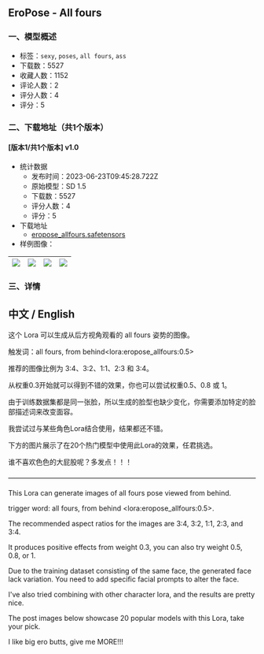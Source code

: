 ## EroPose - All fours
### 一、模型概述

- 标签：`sexy`, `poses`, `all fours`, `ass`
- 下载数：5527
- 收藏人数：1152
- 评论人数：2
- 评分人数：4
- 评分：5

### 二、下载地址（共1个版本）

#### [版本1/共1个版本] v1.0

- 统计数据
  - 发布时间：2023-06-23T09:45:28.722Z
  - 原始模型：SD 1.5
  - 下载数：5527
  - 评分人数：4
  - 评分：5
- 下载地址
  - [eropose_allfours.safetensors](https://civitai.com/api/download/models/102047)
- 样例图像：

| <img src="https://image.civitai.com/xG1nkqKTMzGDvpLrqFT7WA/b95878e3-9835-4354-8ff0-9dcd098f67dd/width=450/1255462.jpeg" /> | <img src="https://image.civitai.com/xG1nkqKTMzGDvpLrqFT7WA/2738835c-2695-47f2-b572-6b7ba4b1c880/width=450/1255393.jpeg" /> | <img src="https://image.civitai.com/xG1nkqKTMzGDvpLrqFT7WA/891e10d3-741c-4192-ada9-3056c227d6b9/width=450/1255391.jpeg" /> | <img src="https://image.civitai.com/xG1nkqKTMzGDvpLrqFT7WA/64943f74-f4de-4305-acbd-cd8a298cd1ed/width=450/1255050.jpeg" /> |
| ---- | ---- | ---- | ---- |


### 三、详情
<h2 id="heading-198">中文 / English</h2><p>这个 Lora 可以生成从后方视角观看的 all fours 姿势的图像。</p><p>触发词：all fours, from behind&lt;lora:eropose_allfours:0.5&gt;</p><p>推荐的图像比例为 3:4、3:2、1:1、2:3 和 3:4。</p><p>从权重0.3开始就可以得到不错的效果，你也可以尝试权重0.5、0.8 或 1。</p><p>由于训练数据集都是同一张脸，所以生成的脸型也缺少变化，你需要添加特定的脸部描述词来改变面容。</p><p>我尝试过与某些角色Lora结合使用，结果都还不错。</p><p>下方的图片展示了在20个热门模型中使用此Lora的效果，任君挑选。</p><p>谁不喜欢色色的大屁股呢？多发点！！！</p><p>————————————————————————————————————</p><p>This Lora can generate images of all fours pose viewed from behind.</p><p>trigger word: all fours, from behind &lt;lora:eropose_allfours:0.5&gt;.</p><p>The recommended aspect ratios for the images are 3:4, 3:2, 1:1, 2:3, and 3:4.</p><p>It produces positive effects from weight 0.3, you can also try weight 0.5, 0.8, or 1.</p><p>Due to the training dataset consisting of the same face, the generated face lack variation. You need to add specific facial prompts to alter the face.</p><p>I've also tried combining with other character lora, and the results are pretty nice.</p><p>The post images below showcase 20 popular models with this Lora, take your pick.</p><p>I like big ero butts, give me MORE!!!</p>